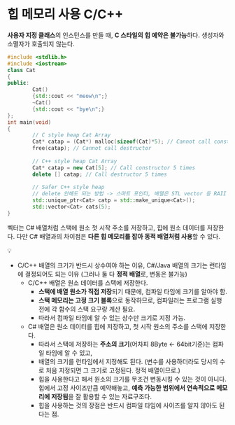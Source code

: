 # 힙 메모리 사용 C/C++

**사용자 지정 클래스**의 인스턴스를 만들 때, **C 스타일의 힙 예약은 불가능**하다. 생성자와 소멸자가 호출되지 않는다.

```cpp
#include <stdlib.h>
#include <iostream>
class Cat
{
public:
		Cat()
		{std::cout << "meow\n";}
		~Cat()
		{std::cout << "bye\n";}
};
int main(void)
{
		// C style heap Cat Array
		Cat* catap = (Cat*) malloc(sizeof(Cat)*5); // Cannot call constructor
		free(catap); // Cannot call destructor
		
		// C++ style heap Cat Array
		Cat* catap = new Cat[5]; // Call constructor 5 times
		delete [] catap; // Call destructor 5 times
		
		// Safer C++ style heap
		// delete 안해도 되는 방법 -> 스마트 포인터, 배열은 STL vector 등 RAII 패턴 이용
		std::unique_ptr<Cat> catp = std::make_unique<Cat>();
		std::vector<Cat> cats(5);
}
```

벡터는 C# 배열처럼 스택에 원소 첫 시작 주소를 저장하고, 힙에 원소 데이터를 저장한다. 다만 C# 배열과의 차이점은 **다른 힙 메모리를 잡아 동적 배열처럼 사용**할 수 있다.

<aside>
💡

- C/C++ 배열의 크기가 반드시 상수여야 하는 이유, C#/Java 배열의 크기는 런타임에 결정되어도 되는 이유 (그러나 둘 다 **정적 배열**로, 변동은 불가능)
    - C/C++ 배열은 원소 데이터를 스택에 저장한다.
        - **스택에 배열 원소가 직접 저장**되기 때문에, 컴파일 타임에 크기를 알아야 함.
        - **스택 메모리는 고정 크기 블록**으로 동작하므로, 컴파일러는 프로그램 실행 전에 각 함수의 스택 요구량 계산 필요.
        - 따라서 컴파일 타임에 알 수 있는 상수만 크기로 지정 가능.
    - C# 배열은 원소 데이터를 힙에 저장하고, 첫 시작 원소의 주소를 스택에 저장한다.
        - 따라서 스택에 저장하는 **주소의 크기**(어차피 8Byte <- 64bit기준)는 컴파일 타임에 알 수 있고,
        - 배열의 크기를 런타임에서 지정해도 된다. (변수를 사용하더라도 당시의 수로 처음 지정되면 그 크기로 고정된다. 정적 배열이므로.)
        - 힙을 사용한다고 해서 원소의 크기를 무조건 변동시킬 수 있는 것이 아니다. 힙에서 고정 사이즈만큼 예약해놓고, **예측 가능한 범위에서 연속적으로 메모리에 저장됨**을 잘 활용할 수 있는 자료구조다.
        - 힙을 사용하는 것의 장점은 반드시 컴파일 타임에 사이즈를 알지 않아도 된다는 점.
</aside>
